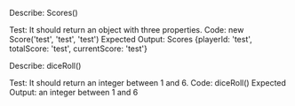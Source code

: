 Describe: Scores()

Test: It should return an object with three properties.
Code: new Score('test', 'test', 'test')
Expected Output: Scores {playerId: 'test', totalScore: 'test', currentScore: 'test'}

Describe: diceRoll()

Test: It should return an integer between 1 and 6.
Code: diceRoll()
Expected Output: an integer between 1 and 6
